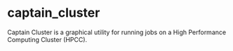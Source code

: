# captain_cluster
Captain Cluster is a graphical utility for running jobs on a High Performance Computing Cluster (HPCC).
